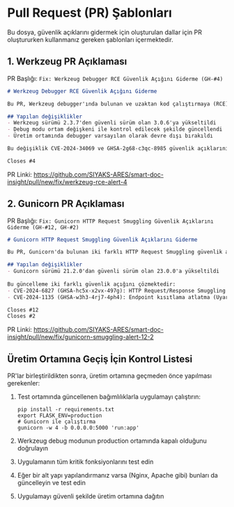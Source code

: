 # Pull Request (PR) Şablonları

Bu dosya, güvenlik açıklarını gidermek için oluşturulan dallar için PR oluştururken kullanmanız gereken şablonları içermektedir.

## 1. Werkzeug PR Açıklaması

PR Başlığı: `Fix: Werkzeug Debugger RCE Güvenlik Açığını Giderme (GH-#4)`

```markdown
# Werkzeug Debugger RCE Güvenlik Açığını Giderme

Bu PR, Werkzeug debugger'ında bulunan ve uzaktan kod çalıştırmaya (RCE) izin verebilecek güvenlik açığını giderir.

## Yapılan değişiklikler
- Werkzeug sürümü 2.3.7'den güvenli sürüm olan 3.0.6'ya yükseltildi
- Debug modu ortam değişkeni ile kontrol edilecek şekilde güncellendi
- Üretim ortamında debugger varsayılan olarak devre dışı bırakıldı

Bu değişiklik CVE-2024-34069 ve GHSA-2g68-c3qc-8985 güvenlik açıklarını çözmektedir.

Closes #4
```

PR Linki: https://github.com/SIYAKS-ARES/smart-doc-insight/pull/new/fix/werkzeug-rce-alert-4

## 2. Gunicorn PR Açıklaması

PR Başlığı: `Fix: Gunicorn HTTP Request Smuggling Güvenlik Açıklarını Giderme (GH-#12, GH-#2)`

```markdown
# Gunicorn HTTP Request Smuggling Güvenlik Açıklarını Giderme

Bu PR, Gunicorn'da bulunan iki farklı HTTP Request Smuggling güvenlik açığını giderir.

## Yapılan değişiklikler
- Gunicorn sürümü 21.2.0'dan güvenli sürüm olan 23.0.0'a yükseltildi
   
Bu güncelleme iki farklı güvenlik açığını çözmektedir:
- CVE-2024-6827 (GHSA-hc5x-x2vx-497g): HTTP Request/Response Smuggling (Uyarı #12)
- CVE-2024-1135 (GHSA-w3h3-4rj7-4ph4): Endpoint kısıtlama atlatma (Uyarı #2)

Closes #12
Closes #2
```

PR Linki: https://github.com/SIYAKS-ARES/smart-doc-insight/pull/new/fix/gunicorn-smuggling-alert-12-2

## Üretim Ortamına Geçiş İçin Kontrol Listesi

PR'lar birleştirildikten sonra, üretim ortamına geçmeden önce yapılması gerekenler:

1. Test ortamında güncellenen bağımlılıklarla uygulamayı çalıştırın:
   ```
   pip install -r requirements.txt
   export FLASK_ENV=production
   # Gunicorn ile çalıştırma
   gunicorn -w 4 -b 0.0.0.0:5000 'run:app'
   ```

2. Werkzeug debug modunun production ortamında kapalı olduğunu doğrulayın

3. Uygulamanın tüm kritik fonksiyonlarını test edin

4. Eğer bir alt yapı yapılandırmanız varsa (Nginx, Apache gibi) bunları da güncelleyin ve test edin

5. Uygulamayı güvenli şekilde üretim ortamına dağıtın 